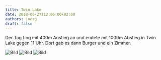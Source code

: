 ```yaml
---
title: Twin Lake
date: 2018-06-27T12:06:00+02:00
authors: joerg
draft: false
---
```


Der Tag fing mit 400m Anstieg an und endete mit 1000m Abstieg in Twin Lake gegen 11 Uhr. Dort gab es dann Burger und ein Zimmer.

![Bild](/images/OI000623.jpg	"Bild")
![Bild](/images/OI000624.jpg	"Bild")
![Bild](/images/OI000625.jpg	"Bild")

